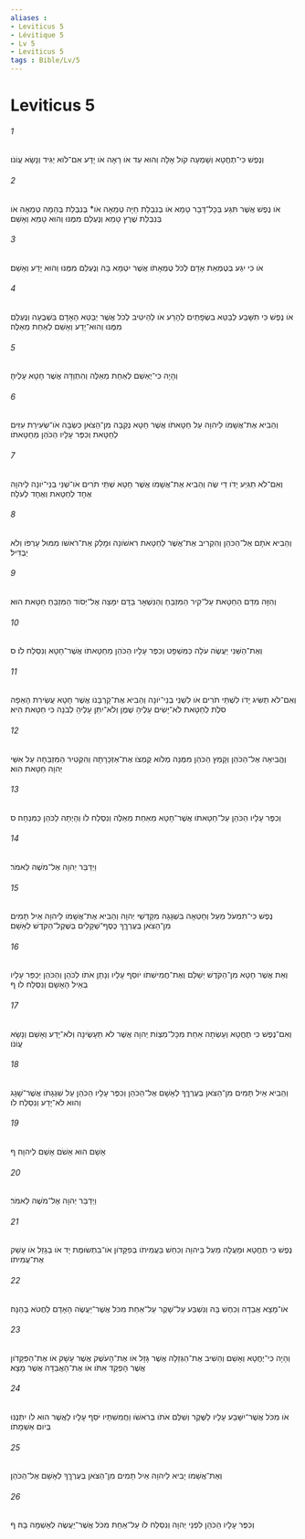 ```yaml
---
aliases : 
- Leviticus 5
- Lévitique 5
- Lv 5
- Leviticus 5
tags : Bible/Lv/5
---
```


# Leviticus 5

###### 1
וְנֶפֶשׁ כִּי־תֶחֱטָא וְשָׁמְעָה קֹול אָלָה וְהוּא עֵד אֹו רָאָה אֹו יָדָע אִם־לֹוא יַגִּיד וְנָשָׂא עֲוֹנֹו׃
###### 2
אֹו נֶפֶשׁ אֲשֶׁר תִּגַּע בְּכָל־דָּבָר טָמֵא אֹו בְנִבְלַת חַיָּה טְמֵאָה אֹו* בְּנִבְלַת בְּהֵמָה טְמֵאָה אֹו בְּנִבְלַת שֶׁרֶץ טָמֵא וְנֶעְלַם מִמֶּנּוּ וְהוּא טָמֵא וְאָשֵׁם׃
###### 3
אֹו כִי יִגַּע בְּטֻמְאַת אָדָם לְכֹל טֻמְאָתֹו אֲשֶׁר יִטְמָא בָּהּ וְנֶעְלַם מִמֶּנּוּ וְהוּא יָדַע וְאָשֵׁם׃
###### 4
אֹו נֶפֶשׁ כִּי תִשָּׁבַע לְבַטֵּא בִשְׂפָתַיִם לְהָרַע אֹו לְהֵיטִיב לְכֹל אֲשֶׁר יְבַטֵּא הָאָדָם בִּשְׁבֻעָה וְנֶעְלַם מִמֶּנּוּ וְהוּא־יָדַע וְאָשֵׁם לְאַחַת מֵאֵלֶּה׃
###### 5
וְהָיָה כִי־יֶאְשַׁם לְאַחַת מֵאֵלֶּה וְהִתְוַדָּה אֲשֶׁר חָטָא עָלֶיהָ׃
###### 6
וְהֵבִיא אֶת־אֲשָׁמֹו לַיהוָה עַל חַטָּאתֹו אֲשֶׁר חָטָא נְקֵבָה מִן־הַצֹּאן כִּשְׂבָּה אֹו־שְׂעִירַת עִזִּים לְחַטָּאת וְכִפֶּר עָלָיו הַכֹּהֵן מֵחַטָּאתֹו׃
###### 7
וְאִם־לֹא תַגִּיַע יָדֹו דֵּי שֶׂה וְהֵבִיא אֶת־אֲשָׁמֹו אֲשֶׁר חָטָא שְׁתֵּי תֹרִים אֹו־שְׁנֵי בְנֵי־יֹונָה לַיהוָה אֶחָד לְחַטָּאת וְאֶחָד לְעֹלָה׃
###### 8
וְהֵבִיא אֹתָם אֶל־הַכֹּהֵן וְהִקְרִיב אֶת־אֲשֶׁר לַחַטָּאת רִאשֹׁונָה וּמָלַק אֶת־רֹאשֹׁו מִמּוּל עָרְפֹּו וְלֹא יַבְדִּיל׃
###### 9
וְהִזָּה מִדַּם הַחַטָּאת עַל־קִיר הַמִּזְבֵּחַ וְהַנִּשְׁאָר בַּדָּם יִמָּצֵה אֶל־יְסֹוד הַמִּזְבֵּחַ חַטָּאת הוּא׃
###### 10
וְאֶת־הַשֵּׁנִי יַעֲשֶׂה עֹלָה כַּמִּשְׁפָּט וְכִפֶּר עָלָיו הַכֹּהֵן מֵחַטָּאתֹו אֲשֶׁר־חָטָא וְנִסְלַח לֹו׃ ס
###### 11
וְאִם־לֹא תַשִּׂיג יָדֹו לִשְׁתֵּי תֹרִים אֹו לִשְׁנֵי בְנֵי־יֹונָה וְהֵבִיא אֶת־קָרְבָּנֹו אֲשֶׁר חָטָא עֲשִׂירִת הָאֵפָה סֹלֶת לְחַטָּאת לֹא־יָשִׂים עָלֶיהָ שֶׁמֶן וְלֹא־יִתֵּן עָלֶיהָ לְבֹנָה כִּי חַטָּאת הִיא׃
###### 12
וֶהֱבִיאָהּ אֶל־הַכֹּהֵן וְקָמַץ הַכֹּהֵן מִמֶּנָּה מְלֹוא קֻמְצֹו אֶת־אַזְכָּרָתָה וְהִקְטִיר הַמִּזְבֵּחָה עַל אִשֵּׁי יְהוָה חַטָּאת הִוא׃
###### 13
וְכִפֶּר עָלָיו הַכֹּהֵן עַל־חַטָּאתֹו אֲשֶׁר־חָטָא מֵאַחַת מֵאֵלֶּה וְנִסְלַח לֹו וְהָיְתָה לַכֹּהֵן כַּמִּנְחָה׃ ס
###### 14
וַיְדַבֵּר יְהוָה אֶל־מֹשֶׁה לֵּאמֹר׃
###### 15
נֶפֶשׁ כִּי־תִמְעֹל מַעַל וְחָטְאָה בִּשְׁגָגָה מִקָּדְשֵׁי יְהוָה וְהֵבִיא אֶת־אֲשָׁמֹו לַיהוָה אַיִל תָּמִים מִן־הַצֹּאן בְּעֶרְךְּךָ כֶּסֶף־שְׁקָלִים בְּשֶׁקֶל־הַקֹּדֶשׁ לְאָשָׁם׃
###### 16
וְאֵת אֲשֶׁר חָטָא מִן־הַקֹּדֶשׁ יְשַׁלֵּם וְאֶת־חֲמִישִׁתֹו יֹוסֵף עָלָיו וְנָתַן אֹתֹו לַכֹּהֵן וְהַכֹּהֵן יְכַפֵּר עָלָיו בְּאֵיל הָאָשָׁם וְנִסְלַח לֹו׃ ף
###### 17
וְאִם־נֶפֶשׁ כִּי תֶחֱטָא וְעָשְׂתָה אַחַת מִכָּל־מִצְוֹת יְהוָה אֲשֶׁר לֹא תֵעָשֶׂינָה וְלֹא־יָדַע וְאָשֵׁם וְנָשָׂא עֲוֹנֹו׃
###### 18
וְהֵבִיא אַיִל תָּמִים מִן־הַצֹּאן בְּעֶרְךְּךָ לְאָשָׁם אֶל־הַכֹּהֵן וְכִפֶּר עָלָיו הַכֹּהֵן עַל שִׁגְגָתֹו אֲשֶׁר־שָׁגָג וְהוּא לֹא־יָדַע וְנִסְלַח לֹו׃
###### 19
אָשָׁם הוּא אָשֹׁם אָשַׁם לַיהוָה׃ ף
###### 20
וַיְדַבֵּר יְהוָה אֶל־מֹשֶׁה לֵּאמֹר׃
###### 21
נֶפֶשׁ כִּי תֶחֱטָא וּמָעֲלָה מַעַל בַּיהוָה וְכִחֵשׁ בַּעֲמִיתֹו בְּפִקָּדֹון אֹו־בִתְשׂוּמֶת יָד אֹו בְגָזֵל אֹו עָשַׁק אֶת־עֲמִיתֹו׃
###### 22
אֹו־מָצָא אֲבֵדָה וְכִחֶשׁ בָּהּ וְנִשְׁבַּע עַל־שָׁקֶר עַל־אַחַת מִכֹּל אֲשֶׁר־יַעֲשֶׂה הָאָדָם לַחֲטֹא בָהֵנָּה׃
###### 23
וְהָיָה כִּי־יֶחֱטָא וְאָשֵׁם וְהֵשִׁיב אֶת־הַגְּזֵלָה אֲשֶׁר גָּזָל אֹו אֶת־הָעֹשֶׁק אֲשֶׁר עָשָׁק אֹו אֶת־הַפִּקָּדֹון אֲשֶׁר הָפְקַד אִתֹּו אֹו אֶת־הָאֲבֵדָה אֲשֶׁר מָצָא׃
###### 24
אֹו מִכֹּל אֲשֶׁר־יִשָּׁבַע עָלָיו לַשֶּׁקֶר וְשִׁלַּם אֹתֹו בְּרֹאשֹׁו וַחֲמִשִׁתָיו יֹסֵף עָלָיו לַאֲשֶׁר הוּא לֹו יִתְּנֶנּוּ בְּיֹום אַשְׁמָתֹו׃
###### 25
וְאֶת־אֲשָׁמֹו יָבִיא לַיהוָה אַיִל תָּמִים מִן־הַצֹּאן בְּעֶרְךְּךָ לְאָשָׁם אֶל־הַכֹּהֵן׃
###### 26
וְכִפֶּר עָלָיו הַכֹּהֵן לִפְנֵי יְהוָה וְנִסְלַח לֹו עַל־אַחַת מִכֹּל אֲשֶׁר־יַעֲשֶׂה לְאַשְׁמָה בָהּ׃ ף
